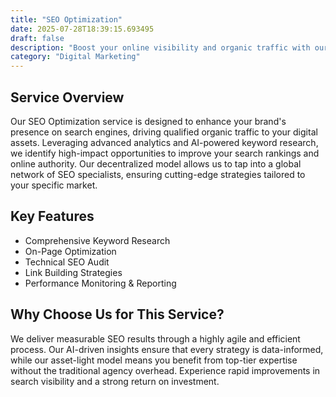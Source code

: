 ```yaml
---
title: "SEO Optimization"
date: 2025-07-28T18:39:15.693495
draft: false
description: "Boost your online visibility and organic traffic with our data-driven SEO strategies."
category: "Digital Marketing"
---
```


## Service Overview

Our SEO Optimization service is designed to enhance your brand's presence on search engines, driving qualified organic traffic to your digital assets. Leveraging advanced analytics and AI-powered keyword research, we identify high-impact opportunities to improve your search rankings and online authority. Our decentralized model allows us to tap into a global network of SEO specialists, ensuring cutting-edge strategies tailored to your specific market.


## Key Features

*   Comprehensive Keyword Research
*   On-Page Optimization
*   Technical SEO Audit
*   Link Building Strategies
*   Performance Monitoring & Reporting

## Why Choose Us for This Service?

We deliver measurable SEO results through a highly agile and efficient process. Our AI-driven insights ensure that every strategy is data-informed, while our asset-light model means you benefit from top-tier expertise without the traditional agency overhead. Experience rapid improvements in search visibility and a strong return on investment.


